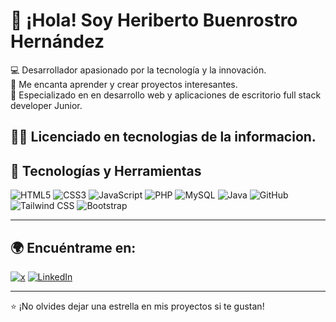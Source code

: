 # 👋 ¡Hola! Soy Heriberto Buenrostro Hernández

💻 Desarrollador apasionado por la tecnología y la innovación.  
🚀 Me encanta aprender y crear proyectos interesantes.  
🎯 Especializado en en desarrollo web y aplicaciones de escritorio full stack developer Junior.

🧑‍🎓 Licenciado en tecnologias de la informacion.
---

## 🔧 Tecnologías y Herramientas

![HTML5](https://img.shields.io/badge/HTML5-E34F26?style=for-the-badge&logo=html5&logoColor=white)
![CSS3](https://img.shields.io/badge/CSS3-1572B6?style=for-the-badge&logo=css3&logoColor=white)
![JavaScript](https://img.shields.io/badge/JavaScript-F7DF1E?style=for-the-badge&logo=javascript&logoColor=black)
![PHP](https://img.shields.io/badge/PHP-777BB4?style=for-the-badge&logo=php&logoColor=white)
![MySQL](https://img.shields.io/badge/MySQL-4479A1?style=for-the-badge&logo=mysql&logoColor=white)
![Java](https://img.shields.io/badge/Java-ED8B00?style=for-the-badge&logo=java&logoColor=white)
![GitHub](https://img.shields.io/badge/GitHub-181717?style=for-the-badge&logo=github&logoColor=white)
![Tailwind CSS](https://img.shields.io/badge/Tailwind_CSS-38B2AC?style=for-the-badge&logo=tailwind-css&logoColor=white)
![Bootstrap](https://img.shields.io/badge/Bootstrap-7952B3?style=for-the-badge&logo=bootstrap&logoColor=white)




---


## 🌍 Encuéntrame en:

[![x](https://img.shields.io/badge/Twitter-1DA1F2?style=for-the-badge&logo=twitter&logoColor=white)](https://x.com/heri_004)
[![LinkedIn](https://img.shields.io/badge/LinkedIn-0077B5?style=for-the-badge&logo=linkedin&logoColor=white)](https://www.linkedin.com/in/heriberto-buenrostro-83532b2b5/)

---

⭐ ¡No olvides dejar una estrella en mis proyectos si te gustan!  
